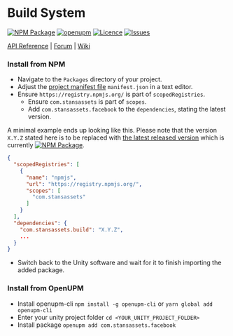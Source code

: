 # Build System
<!-- Describe your package -->

[![NPM Package](https://img.shields.io/npm/v/com.stansassets.build)](https://www.npmjs.com/package/com.stansassets.build)
[![openupm](https://img.shields.io/npm/v/com.stansassets.build?label=openupm&registry_uri=https://package.openupm.com)](https://openupm.com/packages/com.stansassets.build/)
[![Licence](https://img.shields.io/npm/l/com.stansassets.build)](https://github.com/StansAssets/com.stansassets.build/blob/master/LICENSE)
[![Issues](https://img.shields.io/github/issues/StansAssets/com.stansassets.build)](https://github.com/StansAssets/com.stansassets.build/issues)

<!-- Add some useful links here -->

[API Reference](https://myapi) | [Forum](https://myforum) | [Wiki](https://github.com/StansAssets/com.stansassets.build/wiki)

### Install from NPM
* Navigate to the `Packages` directory of your project.
* Adjust the [project manifest file](https://docs.unity3d.com/Manual/upm-manifestPrj.html) `manifest.json` in a text editor.
* Ensure `https://registry.npmjs.org/` is part of `scopedRegistries`.
  * Ensure `com.stansassets` is part of `scopes`.
  * Add `com.stansassets.facebook` to the `dependencies`, stating the latest version.

A minimal example ends up looking like this. Please note that the version `X.Y.Z` stated here is to be replaced with [the latest released version](https://www.npmjs.com/package/com.stansassets.build) which is currently [![NPM Package](https://img.shields.io/npm/v/com.stansassets.build)](https://www.npmjs.com/package/com.stansassets.build).
  ```json
  {
    "scopedRegistries": [
      {
        "name": "npmjs",
        "url": "https://registry.npmjs.org/",
        "scopes": [
          "com.stansassets"
        ]
      }
    ],
    "dependencies": {
      "com.stansassets.build": "X.Y.Z",
      ...
    }
  }
  ```
* Switch back to the Unity software and wait for it to finish importing the added package.

### Install from OpenUPM
* Install openupm-cli `npm install -g openupm-cli` or `yarn global add openupm-cli`
* Enter your unity project folder `cd <YOUR_UNITY_PROJECT_FOLDER>`
* Install package `openupm add com.stansassets.facebook`
